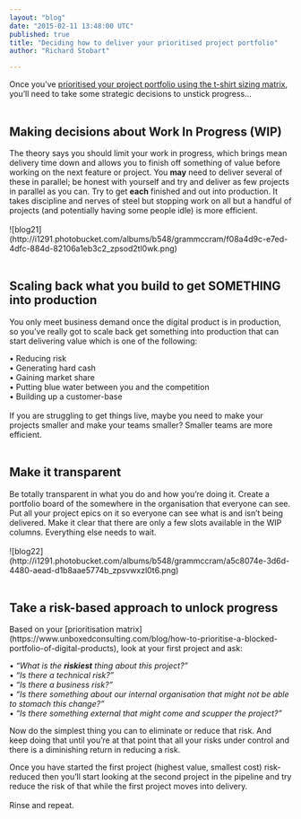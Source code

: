 ```yaml
---
layout: "blog"
date: "2015-02-11 13:48:00 UTC"
published: true
title: "Deciding how to deliver your prioritised project portfolio"
author: "Richard Stobart"

---
```


Once you’ve [prioritised your project portfolio using the t-shirt sizing matrix](https://www.unboxedconsulting.com/blog/how-to-prioritise-a-blocked-portfolio-of-digital-products), you’ll need to take some strategic decisions to unstick progress...<br/>
<br/>

<h2 class="super_sub_heading">Making decisions about Work In Progress (WIP)</h2>
The theory says you should limit your work in progress, which brings mean delivery time down and allows you to finish off something of value before working on the next feature or project. You <b>may</b> need to deliver several of these in parallel; be honest with yourself and try and deliver as few projects in parallel as you can. Try to get <b>each</b> finished and out into production. It takes discipline and nerves of steel but stopping work on all but a handful of projects (and potentially having some people idle) is more efficient.<br/>
<br/>
![blog21](http://i1291.photobucket.com/albums/b548/grammccram/f08a4d9c-e7ed-4dfc-884d-82106a1eb3c2_zpsod2tl0wk.png)
<br/>
<br/>

<h2 class="super_sub_heading">Scaling back what you build to get SOMETHING into production</h2>
You only meet business demand once the digital product is in production, so you’ve really got to scale back get something into production that can start delivering value which is one of the following:<br/>

• Reducing risk<br/>
• Generating hard cash<br/>
• Gaining market share<br/>
• Putting blue water between you and the competition<br/>
• Building up a customer-base<br/>
<br/>
If you are struggling to get things live, maybe you need to make your projects smaller and make your teams smaller? Smaller teams are more efficient.<br/>
<br/>

<h2 class="super_sub_heading">Make it transparent</h2>
Be totally transparent in what you do and how you’re doing it. Create a portfolio board of the somewhere in the organisation that everyone can see. Put all your project epics on it so everyone can see what is and isn’t being delivered. Make it clear that there are only a few slots available in the WIP columns.  Everything else needs to wait.<br/>
<br/>
![blog22](http://i1291.photobucket.com/albums/b548/grammccram/a5c8074e-3d6d-4480-aead-d1b8aae5774b_zpsvwxzl0t6.png)
<br/>
<br/>

<h2 class="super_sub_heading">Take a risk-based approach to unlock progress</h2>
Based on your [prioritisation matrix](https://www.unboxedconsulting.com/blog/how-to-prioritise-a-blocked-portfolio-of-digital-products), look at your first project and ask:

• <i>“What is the <b>riskiest</b> thing about this project?”</i><br/>
• <i>“Is there a technical risk?”</i><br/>
• <i>“Is there a business risk?”</i><br/>
• <i>“Is there something about our internal organisation that might not be able to stomach this change?”</i><br/>
• <i>“Is there something external that might come and scupper the project?”</i><br/>

Now do the simplest thing you can to eliminate or reduce that risk. And keep doing that until you’re at that point that all your risks under control and there is a diminishing return in reducing a risk.<br/>

Once you have started the first project (highest value, smallest cost) risk-reduced then you’ll start looking at the second project in the pipeline and try reduce the risk of that while the first project moves into delivery.<br/>
<br/>
Rinse and repeat.
